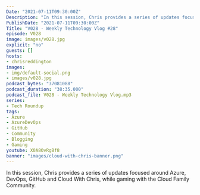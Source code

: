 ```yaml
---
Date: "2021-07-11T09:30:00Z"
Description: "In this session, Chris provides a series of updates focused around Azure, DevOps, GitHub and Cloud With Chris, while gaming with the Cloud Family Community."
PublishDate: "2021-07-11T09:30:00Z"
Title: "V028 - Weekly Technology Vlog #28"
episode: V028
image: images/v028.jpg
explicit: "no"
guests: []
hosts:
- chrisreddington
images:
- img/default-social.png
- images/v028.jpg
podcast_bytes: "37081088"
podcast_duration: "38:35.000"
podcast_file: V028 - Weekly Technology Vlog.mp3
series:
- Tech Roundup
tags:
- Azure
- AzureDevOps
- GitHub
- Community
- Blogging
- Gaming
youtube: X0A8OvRgBf8
banner: "images/cloud-with-chris-banner.png"
---
```

In this session, Chris provides a series of updates focused around Azure, DevOps, GitHub and Cloud With Chris, while gaming with the Cloud Family Community.
